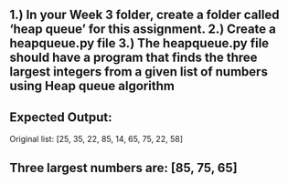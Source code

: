 1.) In your Week 3 folder, create a folder called ‘heap queue’ for this assignment.
2.) Create a heapqueue.py file
3.) The heapqueue.py file should have a program that finds the three largest integers from a given list of numbers using Heap queue algorithm
-----------------------------------------------------------------------------------------------------------
Expected Output:
-----------------------------------------------------------------------------------------------------------
Original list:
[25, 35, 22, 85, 14, 65, 75, 22, 58]

Three largest numbers are: [85, 75, 65]
-----------------------------------------------------------------------------------------------------------